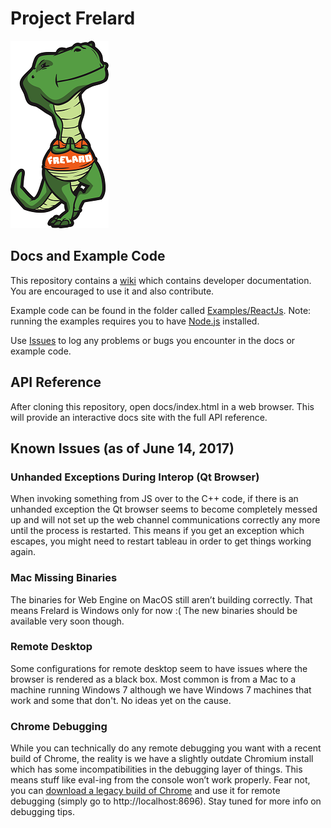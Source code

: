 # Project Frelard

![Image of T-Flex the T-Rex](./assets/tflx.png)

## Docs and Example Code
This repository contains a [wiki](https://github.com/tableau/ProjectFrelard/wiki) which contains developer documentation. You are encouraged to use it and also contribute.

Example code can be found in the folder called [Examples/ReactJs](https://github.com/tableau/ProjectFrelard/tree/master/Examples/ReactJs). Note: running the examples requires you to have [Node.js](http://nodejs.org) installed.

Use [Issues](https://github.com/tableau/ProjectFrelard/issues) to log any problems or bugs you encounter in the docs or example code. 

## API Reference
After cloning this repository, open docs/index.html in a web browser.  This will provide an interactive docs site with the full API reference.

## Known Issues (as of June 14, 2017)

### Unhanded Exceptions During Interop (Qt Browser)
When invoking something from JS over to the C++ code, if there is an unhanded exception the Qt browser seems to become completely messed up and will not set up the web channel communications correctly any more until the process is restarted. This means if you get an exception which escapes, you might need to restart tableau in order to get things working again.

### Mac Missing Binaries
The binaries for Web Engine on MacOS still aren’t building correctly. That means Frelard is Windows only for now :( The new binaries should be available very soon though.

### Remote Desktop
Some configurations for remote desktop seem to have issues where the browser is rendered as a black box. Most common is from a Mac to a machine running Windows 7 although we have Windows 7 machines that work and some that don't. No ideas yet on the cause.

### Chrome Debugging
While you can technically do any remote debugging you want with a recent build of Chrome, the reality is we have a slightly outdate Chromium install which has some incompatibilities in the debugging layer of things. This means stuff like eval-ing from the console won’t work properly. Fear not, you can [download a legacy build of Chrome](https://www.googleapis.com/download/storage/v1/b/chromium-browser-snapshots/o/Win%2F352221%2Fchrome-win32.zip?generation=1443839123039000&alt=media) and use it for remote debugging (simply go to http://localhost:8696). Stay tuned for more info on debugging tips.
